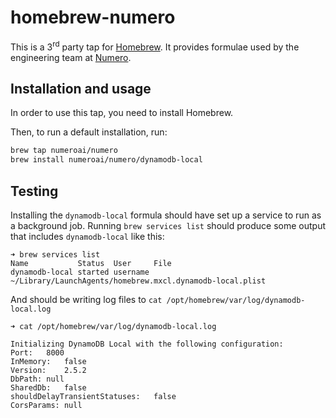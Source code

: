 # homebrew-numero

This is a 3<sup>rd</sup> party tap for [Homebrew](https://brew.sh/). 
It provides formulae used by the engineering team at [Numero](https://numero.ai).

## Installation and usage

In order to use this tap, you need to install Homebrew.

Then, to run a default installation, run:

```bash
brew tap numeroai/numero
brew install numeroai/numero/dynamodb-local
```

## Testing

Installing the `dynamodb-local` formula should have set up a service to run as a background job.
Running `brew services list` should produce some output that includes `dynamodb-local` like this:

```
➜ brew services list
Name           Status  User     File
dynamodb-local started username ~/Library/LaunchAgents/homebrew.mxcl.dynamodb-local.plist
```

And should be writing log files to `cat /opt/homebrew/var/log/dynamodb-local.log`

```
➜ cat /opt/homebrew/var/log/dynamodb-local.log

Initializing DynamoDB Local with the following configuration:
Port:	8000
InMemory:	false
Version:	2.5.2
DbPath:	null
SharedDb:	false
shouldDelayTransientStatuses:	false
CorsParams:	null
```
